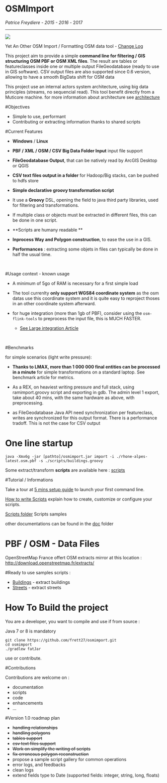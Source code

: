 
OSMImport
=========

_Patrice Freydiere - 2015 - 2016_ - 2017

---


![](https://travis-ci.org/frett27/OSMImport.svg?branch=master)


Yet An Other OSM Import / Formatting OSM data tool - [Change Log](ChangeLog.md)

This project aim to provide a simple **command line for filtering / GIS structuring OSM PBF or OSM XML files**. The result are tables or featureclasses inside one or multiple output FileGeodatabase (ready to use in GIS software). CSV output files are also supported since 0.6 version, allowing to have a smooth BigData shift for OSM data 

This project use an internal actors system architecture, using big data principles (streams, no sequencial read). This tool benefit directly from a Muticore machine. for more information about architecture see [architecture](doc/architecture/architecture.md)



#Objectives

- Simple to use, performant
- Contributing or extracting information thanks to shared scripts

#Current Features

- **Windows** / **Linux** 

- **PBF / XML / OSM / CSV Big Data Folder Input** input file support

- **FileGeodatabase Output**, that can be natively read by ArcGIS Desktop or QGIS

- **CSV text files output in a folder** for Hadoop/Big stacks, can be pushed to hdfs store

- **Simple declarative groovy transformation script** 
-  It use a **Groovy** DSL, opening the field to java third party libraries, used for filtering and transformations.
-  If multiple class or objects must be extracted in different files, this can be done in one script.
-  **Scripts are humany readable **

- **Inprocess Way and Polygon construction**, to ease the use in a GIS.

- **Performances** : extracting some objets in files can typically be done in half the usual time. 

  ​


#Usage context - known usage

- A minimum of 5go of RAM is necessary for a first simple load 


- The tool currenlty **only support WGS84 coordinate system** as the osm datas use this coordinate system and it is quite easy to reproject thoses in an other coordinate system afterward.

- for huge integration (more than 1gb of PBF),  consider using the `osm-flink-tools` to preprocess the input file, this is MUCH FASTER.

  - [See Large integration Article]()

    ​


#Benchmarks

for simple scenarios (light write pressure):

- **Thanks to LMAX, more than 1 000 000 final entities can be processed in a minute** for simple transformations on a standard laptop. See benchmark article for metrics.

- As a REX, on heaviest writing pressure and full stack, using ramimport.groovy script and exporting in gdb. The admin level 1 export, take about 40 mins, with the same hardware as above, with preprocessing.

- as FileGeodatabase Java API need synchronization per featureclass, writes are synchronized for this output format. There is a performance tradoff. This is not the case for CSV output



# One line startup

```
java -Xmx6g -jar [pathto]/osmimport.jar import -i ./rhone-alpes-latest.osm.pbf -s ./scripts/buildings.groovy
```

Some extract/transform **scripts** are available here : [scripts](scripts)



#Tutorial / Informations

Take a tour at [5 mins setup guide](doc/QuickStart.md) to launch your first command line.

[How to write Scripts](doc/ScriptReference.md) explain how to create, customize or configure your scripts.

[Scripts folder](scripts) Scripts samples

other documentations can be found in the [doc](doc) folder



# PBF / OSM - Data Files

OpenStreetMap France offert OSM extracts mirror at this location : http://download.openstreetmap.fr/extracts/



#Ready to use samples scripts :

- [Buildings](scripts/buildings.groovy) - extract buildings
- [Streets](scripts/streets.groovy) - extract streets




# How To Build the project

You are a developer, you want to compile and use if from source :

Java 7 or 8 is mandatory

```
git clone https://github.com/frett27/osmimport.git
cd osmimport
./gradlew fatJar
```

use or contribute.

#Contributions

Contributions are welcome on :

- documentation
- scripts
- code
- enhancements
- ...


#Version 1.0 roadmap plan

- <strike>handling relationships</strike>
- <strike>handling polygons</strike>
- <strike>tables support</strike>
- <strike>csv text files support</strike>
- <strike>Work on simplify the writing of scripts</strike>
- <strike>fix erroneous polygon reconstruction</strike>
- propose a sample script gallery for common operations
- error logs, and feedbacks
- clean logs
- extend fields type to Date (supported fields: integer, string, long, floats)

